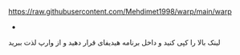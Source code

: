 https://raw.githubusercontent.com/Mehdimet1998/warp/main/warp

*
لینک بالا را کپی کنید و داخل برنامه هیدیفای قرار دهید و از وارپ لذت ببرید
